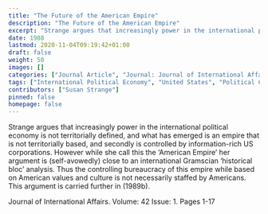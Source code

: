 ```yaml
---
title: "The Future of the American Empire"
description: "The Future of the American Empire"
excerpt: "Strange argues that increasingly power in the international political economy is not territorially defined, and what has emerged is an empire that is not territorially based, and secondly is controlled by information-rich US corporations. However while she call this the ‘American Empire’ her argument is (self-avowedly) close to an international Gramscian ‘historical bloc’ analysis. Thus the controlling bureaucracy of this empire while based on American values and culture is not necessarily staffed by Americans. This argument is carried further in (1989b)."
date: 1988
lastmod: 2020-11-04T09:19:42+01:00
draft: false
weight: 50
images: []
categories: ["Journal Article", "Journal: Journal of International Affairs", "Publisher: Columbia University"]
tags: ["International Political Economy", "United States", "Political Culture"]
contributors: ["Susan Strange"]
pinned: false
homepage: false
---
```


Strange argues that increasingly power in the international political economy is not territorially defined, and what has emerged is an empire that is not territorially based, and secondly is controlled by information-rich US corporations. However while she call this the ‘American Empire’ her argument is (self-avowedly) close to an international Gramscian ‘historical bloc’ analysis. Thus the controlling bureaucracy of this empire while based on American values and culture is not necessarily staffed by Americans. This argument is carried further in (1989b).

Journal of International Affairs. Volume: 42 Issue: 1. Pages 1-17